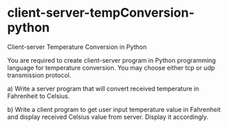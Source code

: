 # client-server-tempConversion-python
Client-server Temperature Conversion in Python

You are required to create client-server program in Python programming language for temperature conversion.  You may choose either tcp or udp transmission protocol.

a) Write a server program that will convert received temperature in Fahrenheit to Celsius.

b) Write a client program to get user input temperature value in Fahrenheit and display received Celsius value from server.  Display it accordingly.
